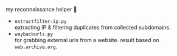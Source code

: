 
my reconnaissance helper 🐢

- `extractfilter-ip.py`<br>
extracting IP & filtering duplicates
from collected subdomains.
- `waybackurls.py`<br>
for grabbing external urls from a website.
result based on `web.archive.org`. 

